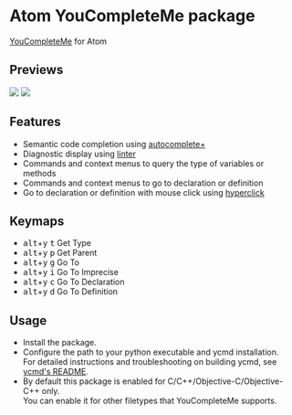 # Atom YouCompleteMe package

[YouCompleteMe](https://github.com/Valloric/YouCompleteMe) for Atom

## Previews

![](https://cloud.githubusercontent.com/assets/2141853/18661117/ce2259ee-7f46-11e6-908f-50b52e121dc8.png)
![](https://cloud.githubusercontent.com/assets/2141853/18661116/cdcdf7a0-7f46-11e6-80ce-62aa042a5ef0.png)

## Features

* Semantic code completion using [autocomplete+](https://atom.io/packages/autocomplete-plus)
* Diagnostic display using [linter](https://atom.io/packages/linter)
* Commands and context menus to query the type of variables or methods
* Commands and context menus to go to declaration or definition
* Go to declaration or definition with mouse click using [hyperclick](https://atom.io/packages/hyperclick)

## Keymaps

* <kbd>alt</kbd>+<kbd>y</kbd> <kbd>t</kbd> Get Type
* <kbd>alt</kbd>+<kbd>y</kbd> <kbd>p</kbd> Get Parent
* <kbd>alt</kbd>+<kbd>y</kbd> <kbd>g</kbd> Go To
* <kbd>alt</kbd>+<kbd>y</kbd> <kbd>i</kbd> Go To Imprecise
* <kbd>alt</kbd>+<kbd>y</kbd> <kbd>c</kbd> Go To Declaration
* <kbd>alt</kbd>+<kbd>y</kbd> <kbd>d</kbd> Go To Definition

## Usage

* Install the package.
* Configure the path to your python executable and ycmd installation.  
  For detailed instructions and troubleshooting on building ycmd, see [ycmd's README](https://github.com/Valloric/ycmd#building).
* By default this package is enabled for C/C++/Objective-C/Objective-C++ only.  
  You can enable it for other filetypes that YouCompleteMe supports.
